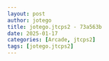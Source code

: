 ```yaml
---
layout: post
author: jotego
title: jotego.jtcps2 - 73a563b
date: 2025-01-17
categories: [Arcade, jtcps2]
tags: [jotego.jtcps2]
---
```


